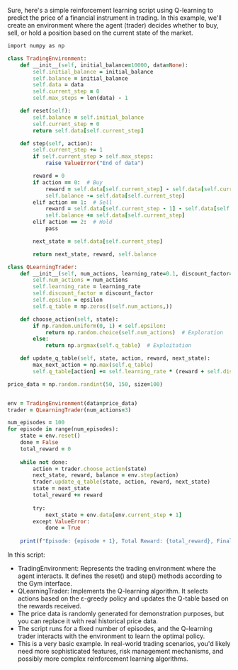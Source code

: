 Sure, here's a simple reinforcement learning script using Q-learning to predict the price of a financial instrument in trading. In this example, we'll create an environment where the agent (trader) decides whether to buy, sell, or hold a position based on the current state of the market.

```ruby
import numpy as np

class TradingEnvironment:
    def __init__(self, initial_balance=10000, data=None):
        self.initial_balance = initial_balance
        self.balance = initial_balance
        self.data = data
        self.current_step = 0
        self.max_steps = len(data) - 1

    def reset(self):
        self.balance = self.initial_balance
        self.current_step = 0
        return self.data[self.current_step]

    def step(self, action):
        self.current_step += 1
        if self.current_step > self.max_steps:
            raise ValueError("End of data")

        reward = 0
        if action == 0:  # Buy
            reward = self.data[self.current_step] - self.data[self.current_step - 1]
            self.balance -= self.data[self.current_step]
        elif action == 1:  # Sell
            reward = self.data[self.current_step - 1] - self.data[self.current_step]
            self.balance += self.data[self.current_step]
        elif action == 2:  # Hold
            pass

        next_state = self.data[self.current_step]

        return next_state, reward, self.balance

class QLearningTrader:
    def __init__(self, num_actions, learning_rate=0.1, discount_factor=0.99, epsilon=0.1):
        self.num_actions = num_actions
        self.learning_rate = learning_rate
        self.discount_factor = discount_factor
        self.epsilon = epsilon
        self.q_table = np.zeros((self.num_actions,))

    def choose_action(self, state):
        if np.random.uniform(0, 1) < self.epsilon:
            return np.random.choice(self.num_actions)  # Exploration
        else:
            return np.argmax(self.q_table)  # Exploitation

    def update_q_table(self, state, action, reward, next_state):
        max_next_action = np.max(self.q_table)
        self.q_table[action] += self.learning_rate * (reward + self.discount_factor * max_next_action - self.q_table[action])

price_data = np.random.randint(50, 150, size=100)


env = TradingEnvironment(data=price_data)
trader = QLearningTrader(num_actions=3)

num_episodes = 100
for episode in range(num_episodes):
    state = env.reset()
    done = False
    total_reward = 0
    
    while not done:
        action = trader.choose_action(state)
        next_state, reward, balance = env.step(action)
        trader.update_q_table(state, action, reward, next_state)
        state = next_state
        total_reward += reward
        
        try:
            next_state = env.data[env.current_step + 1]
        except ValueError:
            done = True
            
    print(f"Episode: {episode + 1}, Total Reward: {total_reward}, Final Balance: {balance}")
```
In this script:


- TradingEnvironment: Represents the trading environment where the agent interacts. It defines the reset() and step() methods according to the Gym interface.
- QLearningTrader: Implements the Q-learning algorithm. It selects actions based on the ε-greedy policy and updates the Q-table based on the rewards received.
- The price data is randomly generated for demonstration purposes, but you can replace it with real historical price data.
- The script runs for a fixed number of episodes, and the Q-learning trader interacts with the environment to learn the optimal policy.
- This is a very basic example. In real-world trading scenarios, you'd likely need more sophisticated features, risk management mechanisms, and possibly more complex reinforcement learning algorithms.
